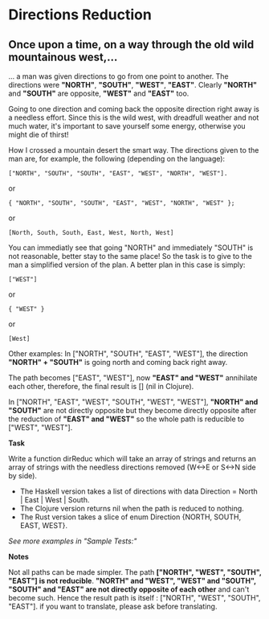 # Directions Reduction

## Once upon a time, on a way through the old wild mountainous west,…

… a man was given directions to go from one point to another. The directions were **"NORTH"**, **"SOUTH"**, **"WEST"**, **"EAST"**. Clearly **"NORTH"** and **"SOUTH"** are opposite, **"WEST"** and **"EAST"** too.

Going to one direction and coming back the opposite direction right away is a needless effort. Since this is the wild west, with dreadfull weather and not much water, it's important to save yourself some energy, otherwise you might die of thirst!

How I crossed a mountain desert the smart way.
The directions given to the man are, for example, the following (depending on the language):
```
["NORTH", "SOUTH", "SOUTH", "EAST", "WEST", "NORTH", "WEST"].
```
or
```
{ "NORTH", "SOUTH", "SOUTH", "EAST", "WEST", "NORTH", "WEST" };
```
or
```
[North, South, South, East, West, North, West]
```
You can immediatly see that going "NORTH" and immediately "SOUTH" is not reasonable, better stay to the same place! So the task is to give to the man a simplified version of the plan. A better plan in this case is simply:
```
["WEST"]
```
or
```
{ "WEST" }
```
or
```
[West]
```
Other examples:
In ["NORTH", "SOUTH", "EAST", "WEST"], the direction **"NORTH" + "SOUTH"** is going north and coming back right away.

The path becomes ["EAST", "WEST"], now **"EAST" and "WEST"** annihilate each other, therefore, the final result is [] (nil in Clojure).

In ["NORTH", "EAST", "WEST", "SOUTH", "WEST", "WEST"], **"NORTH" and "SOUTH"** are not directly opposite but they become directly opposite after the reduction of **"EAST" and "WEST"** so the whole path is reducible to ["WEST", "WEST"].

**Task**

Write a function dirReduc which will take an array of strings and returns an array of strings with the needless directions removed (W<->E or S<->N side by side).

* The Haskell version takes a list of directions with data Direction = North | East | West | South.
* The Clojure version returns nil when the path is reduced to nothing.
* The Rust version takes a slice of enum Direction {NORTH, SOUTH, EAST, WEST}.

_See more examples in "Sample Tests:"_ 

**Notes**

Not all paths can be made simpler. The path **["NORTH", "WEST", "SOUTH", "EAST"] is not reducible**. **"NORTH" and "WEST", "WEST" and "SOUTH", "SOUTH" and "EAST" are not directly opposite of each other** and can't become such. Hence the result path is itself : ["NORTH", "WEST", "SOUTH", "EAST"].
if you want to translate, please ask before translating.